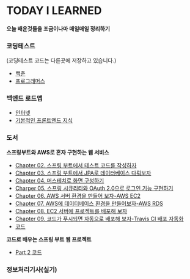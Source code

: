 # TODAY I LEARNED

#### 오늘 배운것들을 조금이나마 매일매일 정리하기


### 코딩테스트

(코딩테스트 코드는 다른곳에 저장하고 있습니다.)

- [백준](https://github.com/dlwndms0812/Study_Algorithm/tree/main/%EB%B0%B1%EC%A4%80)
- [프로그래머스](https://github.com/dlwndms0812/Study_Algorithm/tree/main/%ED%94%84%EB%A1%9C%EA%B7%B8%EB%9E%98%EB%A8%B8%EC%8A%A4)

### 백엔드 로드맵

- [인터넷](https://github.com/dlwndms0812/TIL/blob/main/%EB%B0%B1%EC%97%94%EB%93%9C%20%EB%A1%9C%EB%93%9C%EB%A7%B5/%EC%9D%B8%ED%84%B0%EB%84%B7.md)
- [기본적인 프론트엔드 지식](https://github.com/dlwndms0812/TIL/blob/main/%EB%B0%B1%EC%97%94%EB%93%9C%20%EB%A1%9C%EB%93%9C%EB%A7%B5/%EA%B8%B0%EB%B3%B8%EC%A0%81%EC%9D%B8%20%ED%94%84%EB%A1%A0%ED%8A%B8%EC%97%94%EB%93%9C%20%EC%A7%80%EC%8B%9D.md)

### 도서

**스프링부트와 AWS로 혼자 구현하는 웹 서비스**

- [Chapter 02. 스프링 부트에서 테스트 코드를 작성하자](https://github.com/dlwndms0812/TIL/blob/main/%EC%8A%A4%ED%94%84%EB%A7%81%EB%B6%80%ED%8A%B8%EC%99%80%20AWS%EB%A1%9C%20%ED%98%BC%EC%9E%90%20%EA%B5%AC%ED%98%84%ED%95%98%EB%8A%94%20%EC%9B%B9%20%EC%84%9C%EB%B9%84%EC%8A%A4/Chapter%2002.%20%EC%8A%A4%ED%94%84%EB%A7%81%20%EB%B6%80%ED%8A%B8%EC%97%90%EC%84%9C%20%ED%85%8C%EC%8A%A4%ED%8A%B8%20%EC%BD%94%EB%93%9C%EB%A5%BC%20%EC%9E%91%EC%84%B1%ED%95%98%EC%9E%90.md)
- [Chapter 03. 스프링 부트에서 JPA로 데이터베이스 다뤄보자](https://github.com/dlwndms0812/TIL/blob/main/%EC%8A%A4%ED%94%84%EB%A7%81%EB%B6%80%ED%8A%B8%EC%99%80%20AWS%EB%A1%9C%20%ED%98%BC%EC%9E%90%20%EA%B5%AC%ED%98%84%ED%95%98%EB%8A%94%20%EC%9B%B9%20%EC%84%9C%EB%B9%84%EC%8A%A4/Chapter%2003.%20%EC%8A%A4%ED%94%84%EB%A7%81%20%EB%B6%80%ED%8A%B8%EC%97%90%EC%84%9C%20JPA%EB%A1%9C%20%EB%8D%B0%EC%9D%B4%ED%84%B0%EB%B2%A0%EC%9D%B4%EC%8A%A4%20%EB%8B%A4%EB%A4%84%EB%B3%B4%EC%9E%90.md)
- [Chapter 04. 머스테치로 화면 구성하기](https://github.com/dlwndms0812/TIL/blob/main/%EC%8A%A4%ED%94%84%EB%A7%81%EB%B6%80%ED%8A%B8%EC%99%80%20AWS%EB%A1%9C%20%ED%98%BC%EC%9E%90%20%EA%B5%AC%ED%98%84%ED%95%98%EB%8A%94%20%EC%9B%B9%20%EC%84%9C%EB%B9%84%EC%8A%A4/Chapter%2004.%20%EB%A8%B8%EC%8A%A4%ED%85%8C%EC%B9%98%EB%A1%9C%20%ED%99%94%EB%A9%B4%20%EA%B5%AC%EC%84%B1%ED%95%98%EA%B8%B0.md)
- [Charper 05. 스프링 시큐리티와 OAuth 2.0으로 로그인 기능 구현하기](https://github.com/dlwndms0812/TIL/blob/main/%EC%8A%A4%ED%94%84%EB%A7%81%EB%B6%80%ED%8A%B8%EC%99%80%20AWS%EB%A1%9C%20%ED%98%BC%EC%9E%90%20%EA%B5%AC%ED%98%84%ED%95%98%EB%8A%94%20%EC%9B%B9%20%EC%84%9C%EB%B9%84%EC%8A%A4/Chapter%2005.%20%EC%8A%A4%ED%94%84%EB%A7%81%20%EC%8B%9C%ED%81%90%EB%A6%AC%ED%8B%B0%EC%99%80%20OAuth%202.0%EC%9C%BC%EB%A1%9C%20%EB%A1%9C%EA%B7%B8%EC%9D%B8%20%EA%B8%B0%EB%8A%A5%20%EA%B5%AC%ED%98%84%ED%95%98%EA%B8%B0.md)
- [Chapter 06. AWS 서버 환경을 만들어 보자-AWS EC2](https://github.com/dlwndms0812/TIL/blob/main/%EC%8A%A4%ED%94%84%EB%A7%81%EB%B6%80%ED%8A%B8%EC%99%80%20AWS%EB%A1%9C%20%ED%98%BC%EC%9E%90%20%EA%B5%AC%ED%98%84%ED%95%98%EB%8A%94%20%EC%9B%B9%20%EC%84%9C%EB%B9%84%EC%8A%A4/Chapter%2006.%20AWS%20%EC%84%9C%EB%B2%84%20%ED%99%98%EA%B2%BD%EC%9D%84%20%EB%A7%8C%EB%93%A4%EC%96%B4%20%EB%B3%B4%EC%9E%90-AWS%20EC2.md)
- [Chapter 07. AWS에 데이터베이스 환경을 만들어보자-AWS RDS](https://github.com/dlwndms0812/TIL/blob/main/%EC%8A%A4%ED%94%84%EB%A7%81%EB%B6%80%ED%8A%B8%EC%99%80%20AWS%EB%A1%9C%20%ED%98%BC%EC%9E%90%20%EA%B5%AC%ED%98%84%ED%95%98%EB%8A%94%20%EC%9B%B9%20%EC%84%9C%EB%B9%84%EC%8A%A4/Chapter%2007.%20AWS%EC%97%90%20%EB%8D%B0%EC%9D%B4%ED%84%B0%EB%B2%A0%EC%9D%B4%EC%8A%A4%20%ED%99%98%EA%B2%BD%EC%9D%84%20%EB%A7%8C%EB%93%A4%EC%96%B4%EB%B3%B4%EC%9E%90-AWS%20RDS.md)
- [Chapter 08. EC2 서버에 프로젝트를 배포해 보자](https://github.com/dlwndms0812/TIL/blob/main/%EC%8A%A4%ED%94%84%EB%A7%81%EB%B6%80%ED%8A%B8%EC%99%80%20AWS%EB%A1%9C%20%ED%98%BC%EC%9E%90%20%EA%B5%AC%ED%98%84%ED%95%98%EB%8A%94%20%EC%9B%B9%20%EC%84%9C%EB%B9%84%EC%8A%A4/Chapter%2008.%20EC2%20%EC%84%9C%EB%B2%84%EC%97%90%20%ED%94%84%EB%A1%9C%EC%A0%9D%ED%8A%B8%EB%A5%BC%20%EB%B0%B0%ED%8F%AC%ED%95%B4%20%EB%B3%B4%EC%9E%90.md)
- [Chapter 09. 코드가 푸시되면 자동으로 배포해 보자-Travis CI 배포 자동화](https://github.com/dlwndms0812/TIL/blob/main/%EC%8A%A4%ED%94%84%EB%A7%81%EB%B6%80%ED%8A%B8%EC%99%80%20AWS%EB%A1%9C%20%ED%98%BC%EC%9E%90%20%EA%B5%AC%ED%98%84%ED%95%98%EB%8A%94%20%EC%9B%B9%20%EC%84%9C%EB%B9%84%EC%8A%A4/Chapter%2009.%20%EC%BD%94%EB%93%9C%EA%B0%80%20%ED%91%B8%EC%8B%9C%EB%90%98%EB%A9%B4%20%EC%9E%90%EB%8F%99%EC%9C%BC%EB%A1%9C%20%EB%B0%B0%ED%8F%AC%ED%95%B4%20%EB%B3%B4%EC%9E%90-Travis%20CI%20%EB%B0%B0%ED%8F%AC%20%EC%9E%90%EB%8F%99%ED%99%94.md)
- [코드](https://github.com/dlwndms0812/springboot2-webservice)


**코드로 배우는 스프링 부트 웹 프로젝트**

- [Part 2 코드](https://github.com/dlwndms0812/guestbook)

### 정보처리기사(실기)

